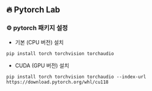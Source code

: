 ## 🔥 Pytorch Lab

### ⚙️ pytorch 패키지 설정

-   기본 (CPU 버전) 설치

```shell
pip install torch torchvision torchaudio
```

-   CUDA (GPU 버전) 설치

```shell
pip install torch torchvision torchaudio --index-url https://download.pytorch.org/whl/cu118

```
